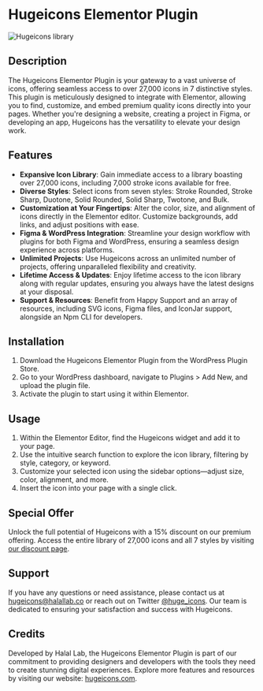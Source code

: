
# Hugeicons Elementor Plugin

![Hugeicons library](https://cdn.hugeicons.com/blog/1707672477487-image.png)

## Description

The Hugeicons Elementor Plugin is your gateway to a vast universe of icons, offering seamless access to over 27,000 icons in 7 distinctive styles. This plugin is meticulously designed to integrate with Elementor, allowing you to find, customize, and embed premium quality icons directly into your pages. Whether you're designing a website, creating a project in Figma, or developing an app, Hugeicons has the versatility to elevate your design work.

## Features

-   **Expansive Icon Library**: Gain immediate access to a library boasting over 27,000 icons, including 7,000 stroke icons available for free.
-   **Diverse Styles**: Select icons from seven styles: Stroke Rounded, Stroke Sharp, Duotone, Solid Rounded, Solid Sharp, Twotone, and Bulk.
-   **Customization at Your Fingertips**: Alter the color, size, and alignment of icons directly in the Elementor editor. Customize backgrounds, add links, and adjust positions with ease.
-   **Figma & WordPress Integration**: Streamline your design workflow with plugins for both Figma and WordPress, ensuring a seamless design experience across platforms.
-   **Unlimited Projects**: Use Hugeicons across an unlimited number of projects, offering unparalleled flexibility and creativity.
-   **Lifetime Access & Updates**: Enjoy lifetime access to the icon library along with regular updates, ensuring you always have the latest designs at your disposal.
-   **Support & Resources**: Benefit from Happy Support and an array of resources, including SVG icons, Figma files, and IconJar support, alongside an Npm CLI for developers.

## Installation

1.  Download the Hugeicons Elementor Plugin from the WordPress Plugin Store.
2.  Go to your WordPress dashboard, navigate to Plugins > Add New, and upload the plugin file.
3.  Activate the plugin to start using it within Elementor.

## Usage

1.  Within the Elementor Editor, find the Hugeicons widget and add it to your page.
2.  Use the intuitive search function to explore the icon library, filtering by style, category, or keyword.
3.  Customize your selected icon using the sidebar options—adjust size, color, alignment, and more.
4.  Insert the icon into your page with a single click.

## Special Offer

Unlock the full potential of Hugeicons with a 15% discount on our premium offering. Access the entire library of 27,000 icons and all 7 styles by visiting [our discount page](https://hugeicons.com/shop-discount).

## Support

If you have any questions or need assistance, please contact us at hugeicons@halallab.co or reach out on Twitter [@huge_icons](https://twitter.com/huge_icons). Our team is dedicated to ensuring your satisfaction and success with Hugeicons.

## Credits

Developed by Halal Lab, the Hugeicons Elementor Plugin is part of our commitment to providing designers and developers with the tools they need to create stunning digital experiences. Explore more features and resources by visiting our website: [hugeicons.com](https://hugeicons.com/).
